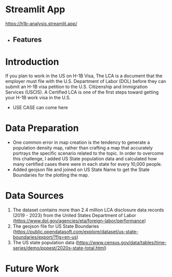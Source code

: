 # Streamlit App
https://h1b-analysis.streamlit.app/
- ## Features
# Introduction
If you plan to work in the US on H-1B Visa, The LCA is a document that the employer must file with the U.S. Department of Labor (DOL) before they can submit an H-1B visa petition to the U.S. Citizenship and Immigration Services (USCIS). A Certified LCA is one of the first steps toward getting your H-1B work visa in the U.S.

- USE CASE can come here


# Data Preparation
- One common error in map creation is the tendency to generate a population density map, rather than crafting a map that accurately portrays the specific scenario related to the topic. In order to overcome this challenge, I added US State population data and calculated how many certified cases there were in each state for every 10,000 people.
- Added geojson file and joined on US State Name to get the State Boundaries for the plotting the map.

# Data Sources
1. The dataset contains more than 2.4 million LCA disclosure data records (2019 - 2023) from the United States Department of Labor (https://www.dol.gov/agencies/eta/foreign-labor/performance)
2. The geojson file for US State Boundaries (https://public.opendatasoft.com/explore/dataset/us-state-boundaries/export/?flg=en-us)
3. The US state population data (https://www.census.gov/data/tables/time-series/demo/popest/2020s-state-total.html)

# Future Work
